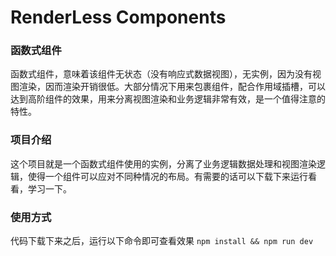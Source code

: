 # RenderLess Components

### 函数式组件

函数式组件，意味着该组件无状态（没有响应式数据视图），无实例，因为没有视图渲染，因而渲染开销很低。大部分情况下用来包裹组件，配合作用域插槽，可以达到高阶组件的效果，用来分离视图渲染和业务逻辑非常有效，是一个值得注意的特性。

### 项目介绍

这个项目就是一个函数式组件使用的实例，分离了业务逻辑数据处理和视图渲染逻辑，使得一个组件可以应对不同种情况的布局。有需要的话可以下载下来运行看看，学习一下。

### 使用方式

代码下载下来之后，运行以下命令即可查看效果
`npm install && npm run dev`
